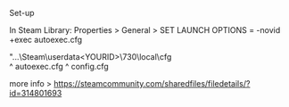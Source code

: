 Set-up

In Steam Library: Properties > General > SET LAUNCH OPTIONS = -novid +exec autoexec.cfg

"...\Steam\userdata\<YOURID>\730\local\cfg  
 ^ autoexec.cfg 
 ^ config.cfg
 
 more info > https://steamcommunity.com/sharedfiles/filedetails/?id=314801693

